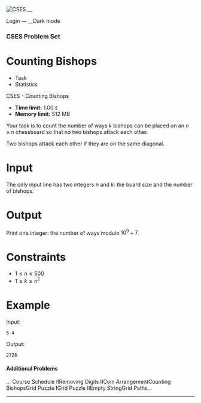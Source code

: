 ![CSES](/logo.png?1) __

Login — __Dark mode

### CSES Problem Set

# Counting Bishops

  * Task
  * Statistics

CSES - Counting Bishops

  * **Time limit:** 1.00 s
  * **Memory limit:** 512 MB

Your task is to count the number of ways $k$ bishops can be placed on an $n
\times n$ chessboard so that no two bishops attack each other.

Two bishops attack each other if they are on the same diagonal.

# Input

The only input line has two integers $n$ and $k$: the board size and the
number of bishops.

# Output

Print one integer: the number of ways modulo $10^9+7$.

# Constraints

  * $1 \le n \le 500$
  * $1 \le k \le n^2$

# Example

Input:

``` 5 4 ```

Output:

``` 2728 ```

#### Additional Problems

... Course Schedule IIRemoving Digits IICoin ArrangementCounting BishopsGrid
Puzzle IGrid Puzzle IIEmpty StringGrid Paths...

* * *

